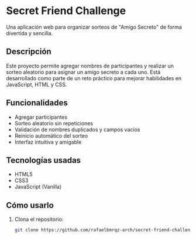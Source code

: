 #  Secret Friend Challenge

Una aplicación web para organizar sorteos de "Amigo Secreto" de forma divertida y sencilla.

##  Descripción

Este proyecto permite agregar nombres de participantes y realizar un sorteo aleatorio para asignar un amigo secreto a cada uno. Está desarrollado como parte de un reto práctico para mejorar habilidades en JavaScript, HTML y CSS.

##  Funcionalidades

-  Agregar participantes
-  Sorteo aleatorio sin repeticiones
-  Validación de nombres duplicados y campos vacíos
-  Reinicio automático del sorteo
-  Interfaz intuitiva y amigable

##  Tecnologías usadas

- HTML5
- CSS3
- JavaScript (Vanilla)

##  Cómo usarlo

1. Clona el repositorio:
   ```bash
   git clone https://github.com/rafaelbmrqz-arch/secret-friend-challenge.git
